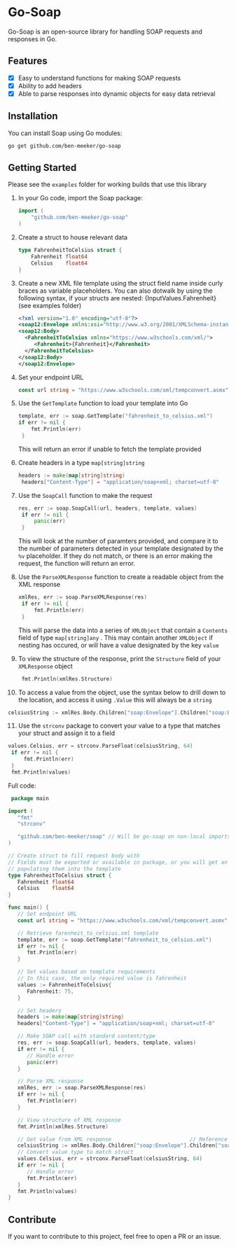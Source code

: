 # Go-Soap

Go-Soap is an open-source library for handling SOAP requests and responses in Go. 

## Features

- [x] Easy to understand functions for making SOAP requests
- [x] Ability to add headers
- [x] Able to parse responses into dynamic objects for easy data retrieval

## Installation

You can install Soap using Go modules:

```bash
go get github.com/ben-meeker/go-soap
```

## Getting Started

Please see the `examples` folder for working builds that use this library

1. In your Go code, import the Soap package:
    ```go
    import (
        "github.com/ben-meeker/go-soap"
    )
    ```

2. Create a struct to house relevant data
   ```go
   type FahrenheitToCelsius struct {
	   Fahrenheit float64
	   Celsius    float64
   }
   ```

3. Create a new XML file template using the struct field name inside curly braces as variable placeholders. You can also dotwalk by using the following syntax, if your structs are nested: {InputValues.Fahrenheit} (see examples folder)
    ```xml
   <?xml version="1.0" encoding="utf-8"?>
   <soap12:Envelope xmlns:xsi="http://www.w3.org/2001/XMLSchema-instance" xmlns:xsd="http://www.w3.org/2001/XMLSchema" xmlns:soap12="http://www.w3.org/2003/05/soap-envelope">
    <soap12:Body>
      <FahrenheitToCelsius xmlns="https://www.w3schools.com/xml/">
         <Fahrenheit>{Fahrenheit}</Fahrenheit>
      </FahrenheitToCelsius>
    </soap12:Body>
   </soap12:Envelope>
    ```

4. Set your endpoint URL
   ```go
   const url string = "https://www.w3schools.com/xml/tempconvert.asmx"
   ```

5. Use the `GetTemplate` function to load your template into Go
   ```go
   template, err := soap.GetTemplate("fahrenheit_to_celsius.xml")
   if err != nil {
	   fmt.Println(err)
	}
   ```
   This will return an error if unable to fetch the template provided


6. Create headers in a type `map[string]string` 
   ```go
   headers := make(map[string]string)
	headers["Content-Type"] = "application/soap+xml; charset=utf-8"
   ```

7. Use the `SoapCall` function to make the request
   ```go
   res, err := soap.SoapCall(url, headers, template, values)
	if err != nil {
		panic(err)
	}
   ```
   This will look at the number of paramters provided, and compare it to the number of parameters detected in your template designated by the `%v` placeholder. If they do not match, or there is an error making the request, the function will return an error.

8. Use the `ParseXMLResponse` function to create a readable object from the XML response
   ```go
   xmlRes, err := soap.ParseXMLResponse(res)
	if err != nil {
		fmt.Println(err)
	}
   ```
   This will parse the data into a series of `XMLObject` that contain a `Contents` field of type `map[string]any` . This may contain another `XMLObject` if nesting has occured, or will have a value designated by the key `value`

9. To view the structure of the response, print the `Structure` field of your `XMLResponse` object
   ```go
    fmt.Println(xmlRes.Structure)
   ```

10. To access a value from the object, use the syntax below to drill down to the location, and access it using `.Value` this will always be a `string`
   ```go
   celsiusString := xmlRes.Body.Children["soap:Envelope"].Children["soap:Body"].Children["FahrenheitToCelsiusResponse"].Children["FahrenheitToCelsiusResult"].Value
   ```

11. Use the `strconv` package to convert your value to a type that matches your struct and assign it to a field
   ```go
   values.Celsius, err = strconv.ParseFloat(celsiusString, 64)
	if err != nil {
		fmt.Println(err)
	}
	fmt.Println(values)
   ```

Full code:
   ```go
	package main

   import (
      "fmt"
      "strconv"

      "github.com/ben-meeker/soap" // Will be go-soap on non-local imports
   )

   // Create struct to fill request body with
   // Fields must be exported or available in package, or you will get an error
   // populating them into the template
   type FahrenheitToCelsius struct {
      Fahrenheit float64
      Celsius    float64
   }

   func main() {
      // Set endpoint URL
      const url string = "https://www.w3schools.com/xml/tempconvert.asmx"

      // Retrieve farenheit_to_celsius.xml template
      template, err := soap.GetTemplate("fahrenheit_to_celsius.xml")
      if err != nil {
         fmt.Println(err)
      }

      // Set values based on template requirements
      // In this case, the only required value is fahrenheit
      values := FahrenheitToCelsius{
         Fahrenheit: 75,
      }

      // Set headers
      headers := make(map[string]string)
      headers["Content-Type"] = "application/soap+xml; charset=utf-8"

      // Make SOAP call with standard content/type
      res, err := soap.SoapCall(url, headers, template, values)
      if err != nil {
         // Handle error
         panic(err)
      }

      // Parse XML response
      xmlRes, err := soap.ParseXMLResponse(res)
      if err != nil {
         fmt.Println(err)
      }

      // View structure of XML response
      fmt.Println(xmlRes.Structure)

      // Get value from XML response                         // Reference Children          // Key                                    // Value will always be a string
      celsiusString := xmlRes.Body.Children["soap:Envelope"].Children["soap:Body"].Children["FahrenheitToCelsiusResponse"].Children["FahrenheitToCelsiusResult"].Value
      // Convert value type to match struct
      values.Celsius, err = strconv.ParseFloat(celsiusString, 64)
      if err != nil {
         // Handle error
         fmt.Println(err)
      }
      fmt.Println(values)
   }

   ```

## Contribute
If you want to contribute to this project, feel free to open a PR or an issue.
